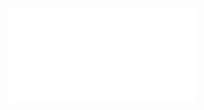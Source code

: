 ![](/Notatki/Semestr%203/Języki%20programowania/Wykłady/Wykład%202/Wyk02-jvm-klasy-modyfikatory-TK.pdf)